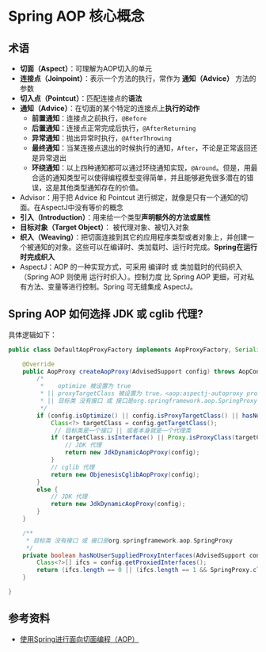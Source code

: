 # Spring AOP 核心概念



## 术语

- **切面（Aspect）**：可理解为AOP切入的单元
- **连接点（Joinpoint）**：表示一个方法的执行，常作为 **通知（Advice）** 方法的参数
- **切入点（Pointcut）**：匹配连接点的**语法**
- **通知（Advice）**：在切面的某个特定的连接点上**执行的动作**
  - **前置通知**：连接点之前执行，`@Before`
  - **后置通知**：连接点正常完成后执行，`@AfterReturning`
  - **异常通知**：抛出异常时执行，`@AfterThrowing`
  - **最终通知**：当某连接点退出的时候执行的通知，`After`，不论是正常返回还是异常退出
  - **环绕通知**：以上四种通知都可以通过环绕通知实现，`@Around`。但是，用最合适的通知类型可以使得编程模型变得简单，并且能够避免很多潜在的错误，这是其他类型通知存在的价值。
- Advisor：用于把 Advice 和 Pointcut 进行绑定，就像是只有一个通知的切面。在AspectJ中没有等价的概念
- **引入（Introduction）**：用来给一个类型**声明额外的方法或属性**
- **目标对象（Target Object）**： 被代理对象、被切入对象
- **织入（Weaving）**：把切面连接到其它的应用程序类型或者对象上，并创建一个被通知的对象。这些可以在编译时、类加载时、运行时完成。**Spring在运行时完成织入**
- AspectJ：AOP 的一种实现方式，可采用 编译时 或 类加载时的代码织入（Spring AOP 则使用 运行时织入）。控制力度 比 Spring AOP 更细，可对私有方法、变量等进行控制。Spring 可无缝集成 AspectJ。

## Spring AOP 如何选择 JDK 或 cglib 代理?

具体逻辑如下：

```java
public class DefaultAopProxyFactory implements AopProxyFactory, Serializable {

	@Override
	public AopProxy createAopProxy(AdvisedSupport config) throws AopConfigException {
		/*
		 *    optimize 被设置为 true
		 * || proxyTargetClass 被设置为 true，<aop:aspectj-autoproxy proxy-target-class="true"/>
		 * || 目标类 没有接口 或 接口是org.springframework.aop.SpringProxy
		 */
		if (config.isOptimize() || config.isProxyTargetClass() || hasNoUserSuppliedProxyInterfaces(config)) {
			Class<?> targetClass = config.getTargetClass();
			 // 目标类是一个接口 || 或者本身就是一个代理类
			if (targetClass.isInterface() || Proxy.isProxyClass(targetClass)) {
				// JDK 代理
				return new JdkDynamicAopProxy(config);
			}
			// cglib 代理
			return new ObjenesisCglibAopProxy(config);
		}
		else {
			// JDK 代理
			return new JdkDynamicAopProxy(config);
		}
	}

	/**
	 * 目标类 没有接口 或 接口是org.springframework.aop.SpringProxy
	 */
	private boolean hasNoUserSuppliedProxyInterfaces(AdvisedSupport config) {
		Class<?>[] ifcs = config.getProxiedInterfaces();
		return (ifcs.length == 0 || (ifcs.length == 1 && SpringProxy.class.isAssignableFrom(ifcs[0])));
	}

}
```







## 参考资料

- [使用Spring进行面向切面编程（AOP）](http://shouce.jb51.net/spring/aop.html)
